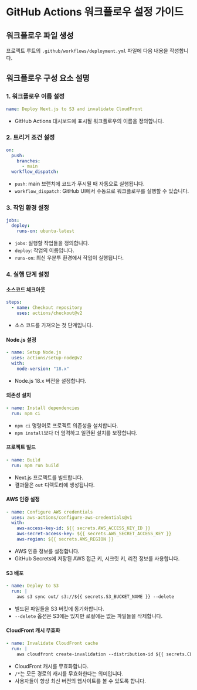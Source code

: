 # GitHub Actions 워크플로우 설정 가이드

## 워크플로우 파일 생성
프로젝트 루트의 `.github/workflows/deployment.yml` 파일에 다음 내용을 작성합니다.

## 워크플로우 구성 요소 설명

### 1. 워크플로우 이름 설정
```yaml
name: Deploy Next.js to S3 and invalidate CloudFront
```
- GitHub Actions 대시보드에 표시될 워크플로우의 이름을 정의합니다.

### 2. 트리거 조건 설정
```yaml
on:
  push:
    branches:
      - main
  workflow_dispatch:
```
- `push`: main 브랜치에 코드가 푸시될 때 자동으로 실행됩니다.
- `workflow_dispatch`: GitHub UI에서 수동으로 워크플로우를 실행할 수 있습니다.

### 3. 작업 환경 설정
```yaml
jobs:
  deploy:
    runs-on: ubuntu-latest
```
- `jobs`: 실행할 작업들을 정의합니다.
- `deploy`: 작업의 이름입니다.
- `runs-on`: 최신 우분투 환경에서 작업이 실행됩니다.

### 4. 실행 단계 설정
#### 소스코드 체크아웃
```yaml
steps:
  - name: Checkout repository
    uses: actions/checkout@v2
```
- 소스 코드를 가져오는 첫 단계입니다.

#### Node.js 설정
```yaml
- name: Setup Node.js
  uses: actions/setup-node@v2
  with:
    node-version: "18.x"
```
- Node.js 18.x 버전을 설정합니다.

#### 의존성 설치
```yaml
- name: Install dependencies
  run: npm ci
```
- `npm ci` 명령어로 프로젝트 의존성을 설치합니다.
- `npm install`보다 더 엄격하고 일관된 설치를 보장합니다.

#### 프로젝트 빌드
```yaml
- name: Build
  run: npm run build
```
- Next.js 프로젝트를 빌드합니다.
- 결과물은 `out` 디렉토리에 생성됩니다.

#### AWS 인증 설정
```yaml
- name: Configure AWS credentials
  uses: aws-actions/configure-aws-credentials@v1
  with:
    aws-access-key-id: ${{ secrets.AWS_ACCESS_KEY_ID }}
    aws-secret-access-key: ${{ secrets.AWS_SECRET_ACCESS_KEY }}
    aws-region: ${{ secrets.AWS_REGION }}
```
- AWS 인증 정보를 설정합니다.
- GitHub Secrets에 저장된 AWS 접근 키, 시크릿 키, 리전 정보를 사용합니다.

#### S3 배포
```yaml
- name: Deploy to S3
  run: |
    aws s3 sync out/ s3://${{ secrets.S3_BUCKET_NAME }} --delete
```
- 빌드된 파일들을 S3 버킷에 동기화합니다.
- `--delete` 옵션은 S3에는 있지만 로컬에는 없는 파일들을 삭제합니다.

#### CloudFront 캐시 무효화
```yaml
- name: Invalidate CloudFront cache
  run: |
    aws cloudfront create-invalidation --distribution-id ${{ secrets.CLOUDFRONT_DISTRIBUTION_ID }} --paths "/*"
```
- CloudFront 캐시를 무효화합니다.
- `/*`는 모든 경로의 캐시를 무효화한다는 의미입니다.
- 사용자들이 항상 최신 버전의 웹사이트를 볼 수 있도록 합니다.